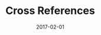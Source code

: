 ---
title: Cross References
linktitle:
description:
date: 2017-02-01
publishdate: 2017-02-01
lastmod: 2017-01-09
categories: [content management]
tags: [cross references, anchors]
weight: 80
draft: false
slug:
aliases: []
notes:
---